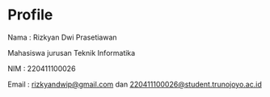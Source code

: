 # Profile

Nama : Rizkyan Dwi Prasetiawan

Mahasiswa jurusan Teknik Informatika

NIM : 220411100026

Email : rizkyandwip@gmail.com dan 220411100026@student.trunojoyo.ac.id


```{tableofcontents}
```
